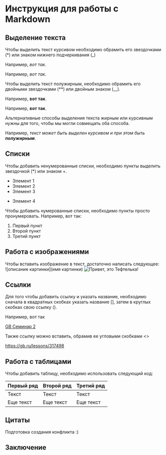 # Инструкция для работы с Markdown

## Выделение текста

Чтобы выделить текст курсивом необходимо обрамить его звездочками (*) или знаком нижнего подчеркивания (_) 

Например, _вот так_.

Например, *вот так*.

Чтобы выделить текст полужирным, необходимо обрамить его двойными звездочками (**) или двойным знаком (__).

Например, __вот так__.

Например, **вот так**.

Альтернативные способы выделения текста жирным или курсивным нужны для того, чтобы мы могли совмещать оба способа. 

Например, _текст может быть выделен курсивом и при этом быть **полужирным**_.

## Списки

Чтобы добавить ненумерованные списки, необходимо пункты выделить звездочкой (*) или знаком +.
* Элемент 1
* Элемент 2
* Элемент 3
+ Элемент 4

Чтобы добавить нумерованные списки, необходимо пункты просто пронумеровать.
Например, вот так:
1. Первый пункт
2. Второй пункт
3. Третий пункт


## Работа с изображениями

Чтобы вставить изображение в текст, достаточно написать следующее: ![описание картинки](имя картинки)
![Привет, это Тефтелька!](teftelka.jpg)

## Ссылки

Для того чтобы добавить ссылку и указать название, необходимо сначала в квадратных скобках указать название [], затем в круглых скобках свою ссылку ().

Например, вот так

[GB Семинар 2](https://gb.ru/lessons/317498)

Также ссылку можно вставить, обрамив ее угловыми скобками <>

<https://gb.ru/lessons/317498>


## Работа с таблицами

Чтобы добавить таблицу, необходимо использовать следующий код:

| Первый ряд | Второй ряд | Третий ряд |
|------------|------------|------------|
| Текст      | Текст      | Текст      |
| Еще текст  | Еще текст  | Еще текст  |

## Цитаты

Подготовка создания конфликта :)

## Заключение